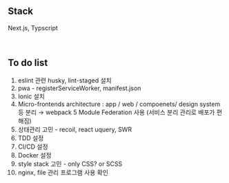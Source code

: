 ## Stack

Next.js, Typscript

<br/>

## To do list

1. eslint 관련 husky, lint-staged 설치
2. pwa - registerServiceWorker, manifest.json
3. Ionic 설치
4. Micro-frontends architecture : app / web / compoenets/ design system 등 분리 → webpack 5 Module Federation 사용 (서비스 분리 관리로 배포가 편해짐)
5. 상태관리 고민 - recoil, react uquery, SWR
6. TDD 설정
7. CI/CD 설정
8. Docker 설정
9. style stack 고민 - only CSS? or SCSS
10. nginx, file 관리 프로그램 사용 확인

